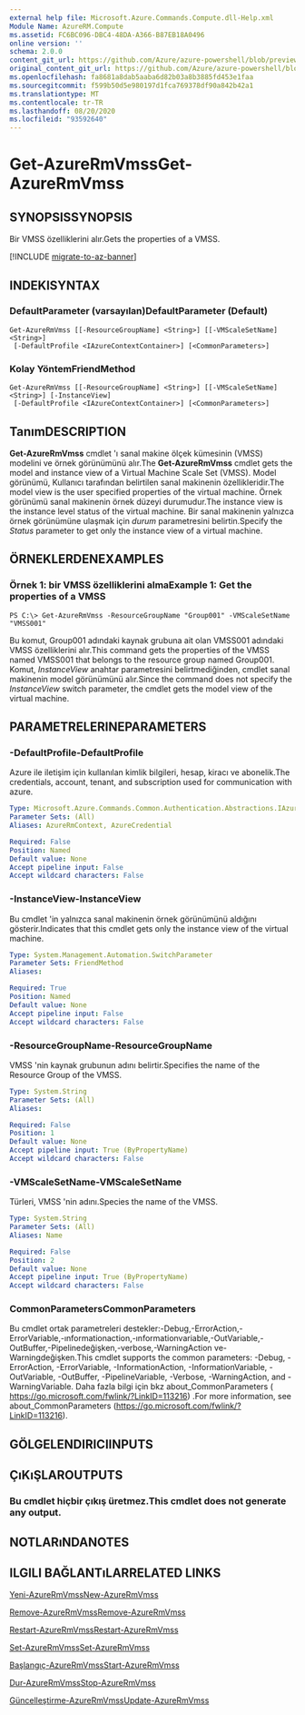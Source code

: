 ```yaml
---
external help file: Microsoft.Azure.Commands.Compute.dll-Help.xml
Module Name: AzureRM.Compute
ms.assetid: FC6BC096-DBC4-48DA-A366-B87EB18A0496
online version: ''
schema: 2.0.0
content_git_url: https://github.com/Azure/azure-powershell/blob/preview/src/ResourceManager/Compute/Stack/Commands.Compute/help/Get-AzureRmVmss.md
original_content_git_url: https://github.com/Azure/azure-powershell/blob/preview/src/ResourceManager/Compute/Stack/Commands.Compute/help/Get-AzureRmVmss.md
ms.openlocfilehash: fa8681a8dab5aaba6d82b03a8b3885fd453e1faa
ms.sourcegitcommit: f599b50d5e980197d1fca769378df90a842b42a1
ms.translationtype: MT
ms.contentlocale: tr-TR
ms.lasthandoff: 08/20/2020
ms.locfileid: "93592640"
---
```

# <span data-ttu-id="e0029-101">Get-AzureRmVmss</span><span class="sxs-lookup"><span data-stu-id="e0029-101">Get-AzureRmVmss</span></span>

## <span data-ttu-id="e0029-102">SYNOPSIS</span><span class="sxs-lookup"><span data-stu-id="e0029-102">SYNOPSIS</span></span>
<span data-ttu-id="e0029-103">Bir VMSS özelliklerini alır.</span><span class="sxs-lookup"><span data-stu-id="e0029-103">Gets the properties of a VMSS.</span></span>

[!INCLUDE [migrate-to-az-banner](../../includes/migrate-to-az-banner.md)]

## <span data-ttu-id="e0029-104">INDEKI</span><span class="sxs-lookup"><span data-stu-id="e0029-104">SYNTAX</span></span>

### <span data-ttu-id="e0029-105">DefaultParameter (varsayılan)</span><span class="sxs-lookup"><span data-stu-id="e0029-105">DefaultParameter (Default)</span></span>
```
Get-AzureRmVmss [[-ResourceGroupName] <String>] [[-VMScaleSetName] <String>]
 [-DefaultProfile <IAzureContextContainer>] [<CommonParameters>]
```

### <span data-ttu-id="e0029-106">Kolay Yöntem</span><span class="sxs-lookup"><span data-stu-id="e0029-106">FriendMethod</span></span>
```
Get-AzureRmVmss [[-ResourceGroupName] <String>] [[-VMScaleSetName] <String>] [-InstanceView]
 [-DefaultProfile <IAzureContextContainer>] [<CommonParameters>]
```

## <span data-ttu-id="e0029-107">Tanım</span><span class="sxs-lookup"><span data-stu-id="e0029-107">DESCRIPTION</span></span>
<span data-ttu-id="e0029-108">**Get-AzureRmVmss** cmdlet 'ı sanal makine ölçek kümesinin (VMSS) modelini ve örnek görünümünü alır.</span><span class="sxs-lookup"><span data-stu-id="e0029-108">The **Get-AzureRmVmss** cmdlet gets the model and instance view of a Virtual Machine Scale Set (VMSS).</span></span>
<span data-ttu-id="e0029-109">Model görünümü, Kullanıcı tarafından belirtilen sanal makinenin özellikleridir.</span><span class="sxs-lookup"><span data-stu-id="e0029-109">The model view is the user specified properties of the virtual machine.</span></span>
<span data-ttu-id="e0029-110">Örnek görünümü sanal makinenin örnek düzeyi durumudur.</span><span class="sxs-lookup"><span data-stu-id="e0029-110">The instance view is the instance level status of the virtual machine.</span></span>
<span data-ttu-id="e0029-111">Bir sanal makinenin yalnızca örnek görünümüne ulaşmak için *durum* parametresini belirtin.</span><span class="sxs-lookup"><span data-stu-id="e0029-111">Specify the *Status* parameter to get only the instance view of a virtual machine.</span></span>

## <span data-ttu-id="e0029-112">ÖRNEKLERDEN</span><span class="sxs-lookup"><span data-stu-id="e0029-112">EXAMPLES</span></span>

### <span data-ttu-id="e0029-113">Örnek 1: bir VMSS özelliklerini alma</span><span class="sxs-lookup"><span data-stu-id="e0029-113">Example 1: Get the properties of a VMSS</span></span>
```
PS C:\> Get-AzureRmVmss -ResourceGroupName "Group001" -VMScaleSetName "VMSS001"
```

<span data-ttu-id="e0029-114">Bu komut, Group001 adındaki kaynak grubuna ait olan VMSS001 adındaki VMSS özelliklerini alır.</span><span class="sxs-lookup"><span data-stu-id="e0029-114">This command gets the properties of the VMSS named VMSS001 that belongs to the resource group named Group001.</span></span>
<span data-ttu-id="e0029-115">Komut, *InstanceView* anahtar parametresini belirtmediğinden, cmdlet sanal makinenin model görünümünü alır.</span><span class="sxs-lookup"><span data-stu-id="e0029-115">Since the command does not specify the *InstanceView* switch parameter, the cmdlet gets the model view of the virtual machine.</span></span>

## <span data-ttu-id="e0029-116">PARAMETRELERINE</span><span class="sxs-lookup"><span data-stu-id="e0029-116">PARAMETERS</span></span>

### <span data-ttu-id="e0029-117">-DefaultProfile</span><span class="sxs-lookup"><span data-stu-id="e0029-117">-DefaultProfile</span></span>
<span data-ttu-id="e0029-118">Azure ile iletişim için kullanılan kimlik bilgileri, hesap, kiracı ve abonelik.</span><span class="sxs-lookup"><span data-stu-id="e0029-118">The credentials, account, tenant, and subscription used for communication with azure.</span></span>

```yaml
Type: Microsoft.Azure.Commands.Common.Authentication.Abstractions.IAzureContextContainer
Parameter Sets: (All)
Aliases: AzureRmContext, AzureCredential

Required: False
Position: Named
Default value: None
Accept pipeline input: False
Accept wildcard characters: False
```

### <span data-ttu-id="e0029-119">-InstanceView</span><span class="sxs-lookup"><span data-stu-id="e0029-119">-InstanceView</span></span>
<span data-ttu-id="e0029-120">Bu cmdlet 'in yalnızca sanal makinenin örnek görünümünü aldığını gösterir.</span><span class="sxs-lookup"><span data-stu-id="e0029-120">Indicates that this cmdlet gets only the instance view of the virtual machine.</span></span>

```yaml
Type: System.Management.Automation.SwitchParameter
Parameter Sets: FriendMethod
Aliases: 

Required: True
Position: Named
Default value: None
Accept pipeline input: False
Accept wildcard characters: False
```

### <span data-ttu-id="e0029-121">-ResourceGroupName</span><span class="sxs-lookup"><span data-stu-id="e0029-121">-ResourceGroupName</span></span>
<span data-ttu-id="e0029-122">VMSS 'nin kaynak grubunun adını belirtir.</span><span class="sxs-lookup"><span data-stu-id="e0029-122">Specifies the name of the Resource Group of the VMSS.</span></span>

```yaml
Type: System.String
Parameter Sets: (All)
Aliases: 

Required: False
Position: 1
Default value: None
Accept pipeline input: True (ByPropertyName)
Accept wildcard characters: False
```

### <span data-ttu-id="e0029-123">-VMScaleSetName</span><span class="sxs-lookup"><span data-stu-id="e0029-123">-VMScaleSetName</span></span>
<span data-ttu-id="e0029-124">Türleri, VMSS 'nin adını.</span><span class="sxs-lookup"><span data-stu-id="e0029-124">Species the name of the VMSS.</span></span>

```yaml
Type: System.String
Parameter Sets: (All)
Aliases: Name

Required: False
Position: 2
Default value: None
Accept pipeline input: True (ByPropertyName)
Accept wildcard characters: False
```

### <span data-ttu-id="e0029-125">CommonParameters</span><span class="sxs-lookup"><span data-stu-id="e0029-125">CommonParameters</span></span>
<span data-ttu-id="e0029-126">Bu cmdlet ortak parametreleri destekler:-Debug,-ErrorAction,-ErrorVariable,-ınformationaction,-ınformationvariable,-OutVariable,-OutBuffer,-Pipelinedeğişken,-verbose,-WarningAction ve-Warningdeğişken.</span><span class="sxs-lookup"><span data-stu-id="e0029-126">This cmdlet supports the common parameters: -Debug, -ErrorAction, -ErrorVariable, -InformationAction, -InformationVariable, -OutVariable, -OutBuffer, -PipelineVariable, -Verbose, -WarningAction, and -WarningVariable.</span></span> <span data-ttu-id="e0029-127">Daha fazla bilgi için bkz about_CommonParameters ( https://go.microsoft.com/fwlink/?LinkID=113216) .</span><span class="sxs-lookup"><span data-stu-id="e0029-127">For more information, see about_CommonParameters (https://go.microsoft.com/fwlink/?LinkID=113216).</span></span>

## <span data-ttu-id="e0029-128">GÖLGELENDIRICI</span><span class="sxs-lookup"><span data-stu-id="e0029-128">INPUTS</span></span>

## <span data-ttu-id="e0029-129">ÇıKıŞLAR</span><span class="sxs-lookup"><span data-stu-id="e0029-129">OUTPUTS</span></span>

### <span data-ttu-id="e0029-130">Bu cmdlet hiçbir çıkış üretmez.</span><span class="sxs-lookup"><span data-stu-id="e0029-130">This cmdlet does not generate any output.</span></span>

## <span data-ttu-id="e0029-131">NOTLARıNDA</span><span class="sxs-lookup"><span data-stu-id="e0029-131">NOTES</span></span>

## <span data-ttu-id="e0029-132">ILGILI BAĞLANTıLAR</span><span class="sxs-lookup"><span data-stu-id="e0029-132">RELATED LINKS</span></span>

[<span data-ttu-id="e0029-133">Yeni-AzureRmVmss</span><span class="sxs-lookup"><span data-stu-id="e0029-133">New-AzureRmVmss</span></span>](./New-AzureRmVmss.md)

[<span data-ttu-id="e0029-134">Remove-AzureRmVmss</span><span class="sxs-lookup"><span data-stu-id="e0029-134">Remove-AzureRmVmss</span></span>](./Remove-AzureRmVmss.md)

[<span data-ttu-id="e0029-135">Restart-AzureRmVmss</span><span class="sxs-lookup"><span data-stu-id="e0029-135">Restart-AzureRmVmss</span></span>](./Restart-AzureRmVmss.md)

[<span data-ttu-id="e0029-136">Set-AzureRmVmss</span><span class="sxs-lookup"><span data-stu-id="e0029-136">Set-AzureRmVmss</span></span>](./Set-AzureRmVmss.md)

[<span data-ttu-id="e0029-137">Başlangıç-AzureRmVmss</span><span class="sxs-lookup"><span data-stu-id="e0029-137">Start-AzureRmVmss</span></span>](./Start-AzureRmVmss.md)

[<span data-ttu-id="e0029-138">Dur-AzureRmVmss</span><span class="sxs-lookup"><span data-stu-id="e0029-138">Stop-AzureRmVmss</span></span>](./Stop-AzureRmVmss.md)

[<span data-ttu-id="e0029-139">Güncelleştirme-AzureRmVmss</span><span class="sxs-lookup"><span data-stu-id="e0029-139">Update-AzureRmVmss</span></span>](./Update-AzureRmVmss.md)


